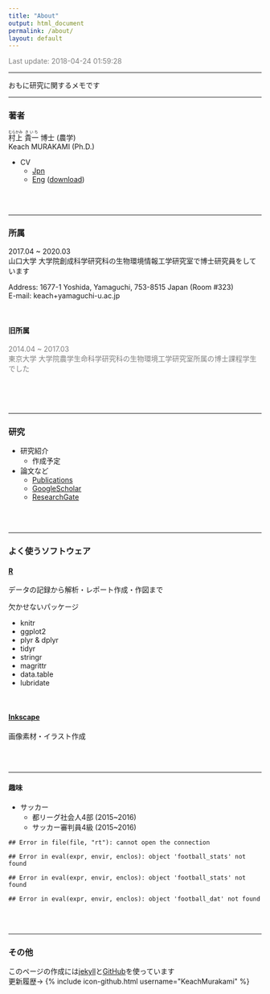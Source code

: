 ```yaml
---
title: "About"
output: html_document
permalink: /about/
layout: default
---
```


<FONT color="grey">Last update: 2018-04-24 01:59:28  </FONT><br>

-----

おもに研究に関するメモです  

-----

### 著者

<ruby>村上<rp>（</rp><rt>むらかみ</rt><rp>）</rp></ruby>   <ruby>貴一<rp>（</rp><rt>きいち</rt><rp>）</rp></ruby> 博士 (農学)  
Keach MURAKAMI (Ph.D.)

- CV
    - [Jpn](https://keachmurakami.github.io/CVjp/)
    - [Eng](https://keachmurakami.github.io/CVen/) ([download](https://github.com/KeachMurakami/KeachMurakami.github.io/blob/master/_base/CV_20170718.pdf))

<br>
<br>

-----

### 所属

2017.04 \~ 2020.03  
山口大学 大学院創成科学研究科の生物環境情報工学研究室で博士研究員をしています  

Address: 1677-1 Yoshida, Yamaguchi, 753-8515 Japan (Room #323)  
E-mail: keach+yamaguchi-u.ac.jp  

<br>

#### 旧所属

<FONT color="grey">

2014.04 ~ 2017.03  <br>
東京大学 大学院農学生命科学研究科の生物環境工学研究室所属の博士課程学生でした<br><br>

</FONT>


<br>
<br>

-----

### 研究

- 研究紹介
    - 作成予定  
- 論文など
    - [Publications](https://keachmurakami.github.io/publications/)  
    - [GoogleScholar](https://scholar.google.co.jp/citations?user=IgtMr-oAAAAJ&hl=en)  
    <!-- - [ORCID id](https://orcid.org/0000-0001-8150-9535)   -->
    - [ResearchGate](https://www.researchgate.net/profile/Keach_Murakami) 

<br>
<br>

-----

### よく使うソフトウェア

#### [R](https://www.r-project.org/)

データの記録から解析・レポート作成・作図まで  

欠かせないパッケージ  

- knitr
- ggplot2
- plyr & dplyr
- tidyr
- stringr
- magrittr
- data.table
- lubridate

<br>

#### [Inkscape](https://inkscape.org/ja/)

画像素材・イラスト作成

<br>
<br>

-----

#### 趣味  

- サッカー  
    - 都リーグ社会人4部 (2015~2016)  
    - サッカー審判員4級 (2015~2016)  


```
## Error in file(file, "rt"): cannot open the connection
```

```
## Error in eval(expr, envir, enclos): object 'football_stats' not found
```

```
## Error in eval(expr, envir, enclos): object 'football_stats' not found
```

```
## Error in eval(expr, envir, enclos): object 'football_dat' not found
```

<br>
<br>

-----

### その他  

このページの作成には[jekyll](https://jekyllrb.com)と[GitHub](https://github.com/)を使っています  
更新履歴→ {% include icon-github.html username="KeachMurakami" %}  

